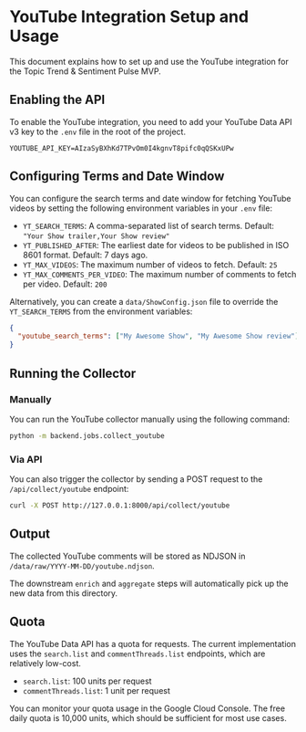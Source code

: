 
# YouTube Integration Setup and Usage

This document explains how to set up and use the YouTube integration for the Topic Trend & Sentiment Pulse MVP.

## Enabling the API

To enable the YouTube integration, you need to add your YouTube Data API v3 key to the `.env` file in the root of the project.

```
YOUTUBE_API_KEY=AIzaSyBXhKd7TPvOm0I4kgnvT8pifc0qQSKxUPw
```

## Configuring Terms and Date Window

You can configure the search terms and date window for fetching YouTube videos by setting the following environment variables in your `.env` file:

- `YT_SEARCH_TERMS`: A comma-separated list of search terms. Default: `"Your Show trailer,Your Show review"`
- `YT_PUBLISHED_AFTER`: The earliest date for videos to be published in ISO 8601 format. Default: 7 days ago.
- `YT_MAX_VIDEOS`: The maximum number of videos to fetch. Default: `25`
- `YT_MAX_COMMENTS_PER_VIDEO`: The maximum number of comments to fetch per video. Default: `200`

Alternatively, you can create a `data/ShowConfig.json` file to override the `YT_SEARCH_TERMS` from the environment variables:

```json
{
  "youtube_search_terms": ["My Awesome Show", "My Awesome Show review"]
}
```

## Running the Collector

### Manually

You can run the YouTube collector manually using the following command:

```bash
python -m backend.jobs.collect_youtube
```

### Via API

You can also trigger the collector by sending a POST request to the `/api/collect/youtube` endpoint:

```bash
curl -X POST http://127.0.0.1:8000/api/collect/youtube
```

## Output

The collected YouTube comments will be stored as NDJSON in `/data/raw/YYYY-MM-DD/youtube.ndjson`.

The downstream `enrich` and `aggregate` steps will automatically pick up the new data from this directory.

## Quota

The YouTube Data API has a quota for requests. The current implementation uses the `search.list` and `commentThreads.list` endpoints, which are relatively low-cost.

- `search.list`: 100 units per request
- `commentThreads.list`: 1 unit per request

You can monitor your quota usage in the Google Cloud Console. The free daily quota is 10,000 units, which should be sufficient for most use cases.
